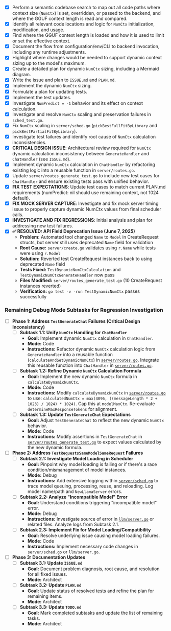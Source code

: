 - [x] Perform a semantic codebase search to map out all code paths where context size (`NumCtx`) is set, overridden, or passed to the backend, and where the GGUF context length is read and compared.
- [x] Identify all relevant code locations and logic for `NumCtx` initialization, modification, and usage.
- [x] Find where the GGUF context length is loaded and how it is used to limit or set the effective context.
- [x] Document the flow from configuration/env/CLI to backend invocation, including any runtime adjustments.
- [x] Highlight where changes would be needed to support dynamic context sizing up to the model's maximum.
- [x] Create a detailed plan for dynamic `NumCtx` sizing, including a Mermaid diagram.
- [x] Write the issue and plan to `ISSUE.md` and `PLAN.md`.
- [x] Implement the dynamic `NumCtx` sizing.
- [x] Formulate a plan for updating tests.
- [x] Implement the test updates.
- [x] Investigate `NumPredict = -1` behavior and its effect on context calculation.
- [x] Investigate and resolve `NumCtx` scaling and preservation failures in `sched_test.go`.
- [x] Fix `NumCtx` scaling in `server/sched.go` (`pickBestFullFitByLibrary` and `pickBestPartialFitByLibrary`).
- [x] Investigate test failures and identify root cause of `NumCtx` calculation inconsistencies.
- [x] **CRITICAL DESIGN ISSUE**: Architectural review required for `NumCtx` dynamic calculation inconsistency between `GenerateHandler` and `ChatHandler` (see `ISSUE.md`).
- [x] Implement dynamic `NumCtx` calculation in `ChatHandler` by refactoring existing logic into a reusable function in `server/routes.go`.
- [x] Update `server/routes_generate_test.go` to include new test cases for `ChatHandler` and ensure existing tests pass with unified behavior.
- [x] **FIX TEST EXPECTATIONS**: Update test cases to match current PLAN.md requirements (numPredict: nil should use remaining context, not 1024 default).
- [x] **FIX MOCK SERVER CAPTURE**: Investigate and fix mock server timing issue to properly capture dynamic NumCtx values from final scheduler calls.
- [x] **INVESTIGATE AND FIX REGRESSIONS**: Initial analysis and plan for addressing new test failures.
- [x] **✅ RESOLVED: API Field Deprecation Issue (June 7, 2025)**
    - **Problem:** Automated tool changed `Name` to `Model` in CreateRequest structs, but server still uses deprecated `Name` field for validation
    - **Root Cause:** `server/create.go` validates using `r.Name` while tests were using `r.Model`
    - **Solution:** Reverted test CreateRequest instances back to using deprecated `Name` field
    - **Tests Fixed:** `TestDynamicNumCtxCalculation` and `TestDynamicNumCtxGenerateHandler` now pass
    - **Files Modified:** `server/routes_generate_test.go` (10 CreateRequest instances reverted)
    - **Verification:** `go test -v -run TestDynamicNumCtx` passes successfully

### Remaining Debug Mode Subtasks for Regression Investigation

- [ ] **Phase 1: Address `TestGenerateChat` Failures (Critical Design Inconsistency)**
    - [ ] **Subtask 1.1: Unify `NumCtx` Handling for `ChatHandler`**
        - **Goal:** Implement dynamic `NumCtx` calculation in `ChatHandler`.
        - **Mode:** Code
        - **Instructions:** Refactor dynamic `NumCtx` calculation logic from `GenerateHandler` into a reusable function (`calculateAndSetDynamicNumCtx`) in [`server/routes.go`](server/routes.go). Integrate this reusable function into `ChatHandler` in [`server/routes.go`](server/routes.go).
    - [ ] **Subtask 1.2: Refine Dynamic `NumCtx` Calculation Formula**
        - **Goal:** Implement the new dynamic `NumCtx` formula in `calculateDynamicNumCtx`.
        - **Mode:** Code
        - **Instructions:** Modify `calculateDynamicNumCtx` in [`server/routes.go`](server/routes.go) to use: `calculatedNumCtx = max(4096, ((messageLength * 2 + 1023) / 1024) * 1024)`. Cap this at `modelMaxCtx`. Re-evaluate `determineMaxResponseTokens` for alignment.
    - [ ] **Subtask 1.3: Update `TestGenerateChat` Expectations**
        - **Goal:** Adjust `TestGenerateChat` to reflect the new dynamic `NumCtx` behavior.
        - **Mode:** Code
        - **Instructions:** Modify assertions in `TestGenerateChat` in [`server/routes_generate_test.go`](server/routes_generate_test.go) to expect values calculated by the new dynamic formula.
- [ ] **Phase 2: Address `TestRequestsSameModelSameRequest` Failures**
    - [ ] **Subtask 2.1: Investigate Model Loading in Scheduler**
        - **Goal:** Pinpoint why model loading is failing or if there's a race condition/mismanagement of model instances.
        - **Mode:** Debug
        - **Instructions:** Add extensive logging within [`server/sched.go`](server/sched.go) to trace model queuing, processing, reuse, and reloading. Log model name/path and `NewLlamaServer` errors.
    - [ ] **Subtask 2.2: Analyze "Incompatible Model" Error**
        - **Goal:** Understand conditions triggering "incompatible model" error.
        - **Mode:** Debug
        - **Instructions:** Investigate source of error in [`llm/server.go`](llm/server.go) or related files. Analyze logs from Subtask 2.1.
    - [ ] **Subtask 2.3: Implement Fix for Model Loading/Compatibility**
        - **Goal:** Resolve underlying issue causing model loading failures.
        - **Mode:** Code
        - **Instructions:** Implement necessary code changes in `server/sched.go` or `llm/server.go`.
- [ ] **Phase 3: Documentation Updates**
    - [ ] **Subtask 3.1: Update `ISSUE.md`**
        - **Goal:** Document problem diagnosis, root cause, and resolution for all fixed issues.
        - **Mode:** Architect
    - [ ] **Subtask 3.2: Update `PLAN.md`**
        - **Goal:** Update status of resolved tests and refine the plan for remaining items.
        - **Mode:** Architect
    - [ ] **Subtask 3.3: Update `TODO.md`**
        - **Goal:** Mark completed subtasks and update the list of remaining tasks.
        - **Mode:** Architect